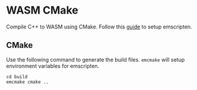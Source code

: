 # WASM CMake
Compile C++ to WASM using CMake. Follow this [guide](https://emscripten.org/docs/getting_started/downloads.html) to setup emscripten.

## CMake
Use the following command to generate the build files. `emcmake` will setup environment variables for emscripten.
```terminal
cd build
emcmake cmake ..
```
